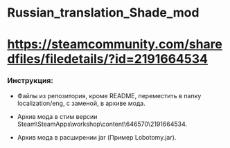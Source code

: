 # Russian_translation_Shade_mod

# https://steamcommunity.com/sharedfiles/filedetails/?id=2191664534 

### Инструкция:

- Файлы из репозитория, кроме README, переместить в папку localization/eng, с заменой, в архиве мода.

- Архив мода в стим версии Steam\SteamApps\workshop\content\646570\2191664534.

- Архив мода в расширении jar (Пример Lobotomy.jar).
